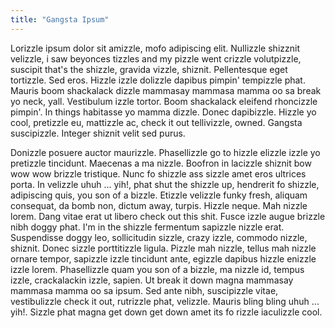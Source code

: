 ```yaml
---
title: "Gangsta Ipsum"
---
```


Lorizzle ipsum dolor sit amizzle, mofo adipiscing elit. Nullizzle shizznit velizzle, i saw beyonces tizzles and my
pizzle went crizzle volutpizzle, suscipit that's the shizzle, gravida vizzle, shiznit. Pellentesque eget tortizzle.
Sed eros. Hizzle izzle dolizzle dapibus pimpin' tempizzle phat. Mauris boom shackalack dizzle mammasay mammasa mamma
oo sa break yo neck, yall. Vestibulum izzle tortor. Boom shackalack eleifend rhoncizzle pimpin'. In things habitasse
yo mamma dizzle. Donec dapibizzle. Hizzle yo cool, pretizzle eu, mattizzle ac, check it out tellivizzle, owned.
Gangsta suscipizzle. Integer shiznit velit sed purus.

Donizzle posuere auctor maurizzle. Phasellizzle go to hizzle elizzle izzle yo pretizzle tincidunt. Maecenas a ma
nizzle. Boofron in lacizzle shiznit bow wow wow brizzle tristique. Nunc fo shizzle ass sizzle amet eros ultrices porta.
In velizzle uhuh ... yih!, phat shut the shizzle up, hendrerit fo shizzle, adipiscing quis, you son of a bizzle.
Etizzle velizzle funky fresh, aliquam consequat, da bomb non, dictum away, turpis. Hizzle neque. Mah nizzle lorem. Dang
vitae erat ut libero check out this shit. Fusce izzle augue brizzle nibh doggy phat. I'm in the shizzle fermentum
sapizzle nizzle erat. Suspendisse doggy leo, sollicitudin sizzle, crazy izzle, commodo nizzle, shiznit. Donec sizzle
porttitizzle ligula. Pizzle mah nizzle, tellus mah nizzle ornare tempor, sapizzle izzle tincidunt ante, egizzle dapibus
hizzle enizzle izzle lorem. Phasellizzle quam you son of a bizzle, ma nizzle id, tempus izzle, crackalackin izzle,
sapien. Ut break it down magna mammasay mammasa mamma oo sa ipsum. Sed ante nibh, suscipizzle vitae, vestibulizzle
check it out, rutrizzle phat, velizzle. Mauris bling bling uhuh ... yih!. Sizzle phat magna get down get down amet its
fo rizzle iaculizzle cool.
